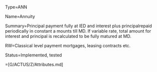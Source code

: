 Type=ANN

Name=Annuity

Summary=Principal payment fully at IED and interest plus	principalrepaid periodically in constant a mounts till MD. If variable rate,	total amount for interest and principal is recalculated to be fully matured at MD.

RW=Classical level payment mortgages, leasing contracts etc.

Status=Implemented, tested

=[G/ACTUS/Z/Attributes.md]

